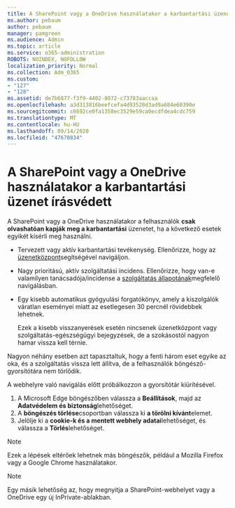 ```yaml
---
title: A SharePoint vagy a OneDrive használatakor a karbantartási üzenet írásvédett
ms.author: pebaum
author: pebaum
manager: pamgreen
ms.audience: Admin
ms.topic: article
ms.service: o365-administration
ROBOTS: NOINDEX, NOFOLLOW
localization_priority: Normal
ms.collection: Adm_O365
ms.custom:
- "127"
- "128"
ms.assetid: de7b6877-f3f9-4402-8072-c73783aaccaa
ms.openlocfilehash: a3d313816beefcefa4d93528d3ad9a684e60390e
ms.sourcegitcommit: c6692ce0fa1358ec3529e59ca0ecdfdea4cdc759
ms.translationtype: MT
ms.contentlocale: hu-HU
ms.lasthandoff: 09/14/2020
ms.locfileid: "47670834"
---
```

# <a name="read-only-for-maintenance-message-when-attempting-to-use-sharepoint-or-onedrive"></a>A SharePoint vagy a OneDrive használatakor a karbantartási üzenet írásvédett

A SharePoint vagy a OneDrive használatakor a felhasználók **csak olvashatóan kapják meg a karbantartási** üzenetet, ha a következő esetek egyikét kísérli meg használni. 

-   Tervezett vagy aktív karbantartási tevékenység.  Ellenőrizze, hogy az [üzenetközpont](https://portal.office.com/adminportal/home#/messagecenter)segítségével navigáljon.
-   Nagy prioritású, aktív szolgáltatási incidens. Ellenőrizze, hogy van-e valamilyen tanácsadója/incidense a [szolgáltatás állapotának](https://portal.office.com/adminportal/home#/servicehealth)megfelelő navigálásban.
-   Egy kisebb automatikus gyógyulási forgatókönyv, amely a kiszolgálók váratlan eseményei miatt az esetlegesen 30 percnél rövidebbek lehetnek. 
    
    Ezek a kisebb visszanyerések esetén nincsenek üzenetközpont vagy szolgáltatás-egészségügyi bejegyzések, de a szokásostól nagyon hamar vissza kell térnie.

Nagyon néhány esetben azt tapasztaltuk, hogy a fenti három eset egyike az oka, és a szolgáltatás vissza lett állítva, de a felhasználók böngésző-gyorsítótára nem törlődik.

A webhelyre való navigálás előtt próbálkozzon a gyorsítótár kiürítésével.

1. A Microsoft Edge böngészőben válassza a **Beállítások**, majd az **Adatvédelem és biztonság**lehetőséget.
2. A **böngészés törlése**csoportban válassza ki **a törölni kívánt**elemet.
3. Jelölje ki a **cookie-k és a mentett webhely adatai**lehetőséget, és válassza a **Törlés**lehetőséget.

>[!Note] 
> Ezek a lépések eltérőek lehetnek más böngészők, például a Mozilla Firefox vagy a Google Chrome használatakor.

>[!Note] 
> Egy másik lehetőség az, hogy megnyitja a SharePoint-webhelyet vagy a OneDrive egy új InPrivate-ablakban.